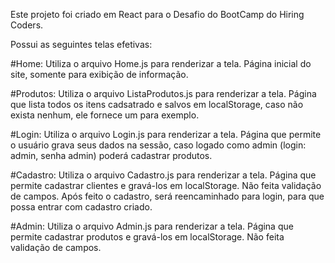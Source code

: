 Este projeto foi criado em React para o Desafio do BootCamp do Hiring Coders.

Possui as seguintes telas efetivas:

#Home: Utiliza o arquivo Home.js para renderizar a tela. Página inicial do site, somente para exibição de informação.

#Produtos: Utiliza o arquivo ListaProdutos.js para renderizar a tela. Página que lista todos os itens cadsatrado e salvos em localStorage, caso não exista nenhum, ele fornece um para exemplo.

#Login: Utiliza o arquivo Login.js para renderizar a tela. Página que permite o usuário grava seus dados na sessão, caso logado como admin (login: admin, senha admin) poderá cadastrar produtos.

#Cadastro: Utiliza o arquivo Cadastro.js para renderizar a tela. Página que permite cadastrar clientes e gravá-los em localStorage. Não feita validação de campos. Após feito o cadastro, será reencaminhado para login, para que possa entrar com cadastro criado.

#Admin: Utiliza o arquivo Admin.js para renderizar a tela. Página que permite cadastrar produtos e gravá-los em localStorage. Não feita validação de campos.
